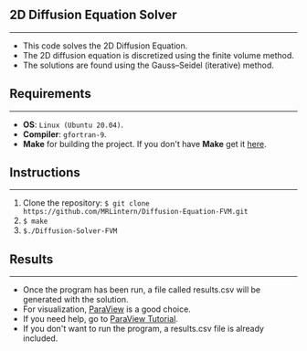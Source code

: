 ## 2D Diffusion Equation Solver
---
* This code solves the 2D Diffusion Equation.
* The 2D diffusion equation is discretized using the finite volume method.
* The solutions are found using the Gauss–Seidel (iterative) method. 

## Requirements
---
* __OS__: `Linux (Ubuntu 20.04)`.
* __Compiler__: `gfortran-9`.
* __Make__ for building the project. If you don't have __Make__ get it [here](https://www.gnu.org/software/make/).

## Instructions
---
1. Clone the repository: `$ git clone https://github.com/MRLintern/Diffusion-Equation-FVM.git`
2. `$ make`
3. `$./Diffusion-Solver-FVM`

## Results
---
* Once the program has been run, a file called results.csv will be generated with the solution.
* For visualization, [ParaView](https://www.paraview.org/) is a good choice.
* If you need help, go to [ParaView Tutorial](https://www.paraview.org/Wiki/images/b/bc/ParaViewTutorial56.pdf).
* If you don't want to run the program, a results.csv file is already included.
